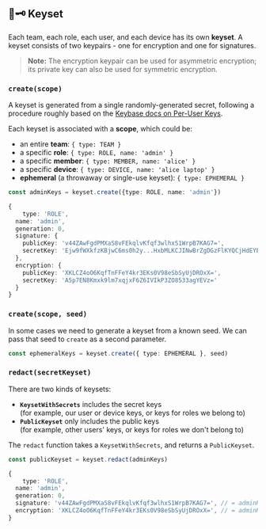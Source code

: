 ## 🔑🗝 Keyset

Each team, each role, each user, and each device has its own **keyset**. A keyset consists of two keypairs - one for encryption and one for signatures. 

> **Note:** The encryption keypair can be used for asymmetric encryption; its private key can also be used for symmetric encryption. 

### `create(scope)`

A keyset is generated from a single randomly-generated secret, following a procedure roughly based on the [Keybase docs on Per-User Keys](http://keybase.io/docs/teams/puk).

Each keyset is associated with a **scope**, which could be:

- an entire **team**: `{ type: TEAM }`
- a specific **role**: `{ type: ROLE, name: 'admin' }`
- a specific **member**: `{ type: MEMBER, name: 'alice' }`
- a specific **device**: `{ type: DEVICE, name: 'alice laptop' }`
- **ephemeral** (a throwaway or single-use keyset): `{ type: EPHEMERAL }`

```ts
const adminKeys = keyset.create({type: ROLE, name: 'admin'})

{
	type: 'ROLE', 
  name: 'admin',
  generation: 0,
  signature: {
    publicKey: 'v44ZAwFgdPMXaS8vFEkqlvKfqf3wlhxS1WrpB7KAG7=',
    secretKey: 'Ejw9fWXkfzKBjwC6ms0h2y...HxbMLKCJINwBrZgDGzFlKYQCjHdEYEknHsdoFNc2bwwO='
  },
  encryption: {
    publicKey: 'XKLCZ4oO6KqfTnFFeY4kr3EKs0V98eSbSyUjDROxX=',
    secretKey: 'A5p7EN8Kmxk9lm7xqjxF6Z6IVIkP3ZO8533agYEVz='
  }
}
```

### `create(scope, seed)`

In some cases we need to generate a keyset from a known seed. We can pass that seed to `create` as a second parameter.

```ts 
const ephemeralKeys = keyset.create({ type: EPHEMERAL }, seed)
```

### `redact(secretKeyset)`

There are two kinds of keysets: 

- **`KeysetWithSecrets`** includes the secret keys  
  (for example, our user or device keys, or keys for roles we belong to)
- **`PublicKeyset`** only includes the public keys  
  (for example, other users' keys, or keys for roles we don't belong to)

The `redact` function takes a `KeysetWithSecrets`, and returns a `PublicKeyset`.

```ts
const publicKeyset = keyset.redact(adminKeys)

{
	type: 'ROLE', 
  name: 'admin',
  generation: 0,
  signature: 'v44ZAwFgdPMXaS8vFEkqlvKfqf3wlhxS1WrpB7KAG7=', // = adminKeys.signature.publicKey
  encryption: 'XKLCZ4oO6KqfTnFFeY4kr3EKs0V98eSbSyUjDROxX=', // = adminKeys.encryption.publicKey
}
```

